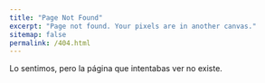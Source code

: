 ```yaml
---
title: "Page Not Found"
excerpt: "Page not found. Your pixels are in another canvas."
sitemap: false
permalink: /404.html
---
```


Lo sentimos, pero la página que intentabas ver no existe.

<div>
<style>
    img, #quote, #comment-cat {
        display: block;
        margin-left: auto;
        margin-right: auto;
    }

    #author {
        float: right;
    }
</style>

<div id="comment-cat"></div>
<div id="cat"></div>
<br/>
<div id="quote"></div>
<div id="author"></div>

<script type="text/javascript">

    const URL = 'https://api.thecatapi.com/v1/images/search?size=full';

    (async function() {
        try {
            //CAT
            let divTitle = document.getElementById("comment-cat");

            let divcat = document.getElementById("cat");
            let response = await fetch(URL, {
                headers: {
                    'x-api-key': "56a4f1cc-7f60-468d-9dba-e4b6f04b7c7d"
                }
            });

            let cat = await response.json();
            let img = document.createElement("img");
            let title = document.createElement("h2");
            title.innerText = "Consuélate con un gatito";
            divTitle.append(title);
            img.src = cat[0].url;
            divcat.appendChild(img);
        }
    })
